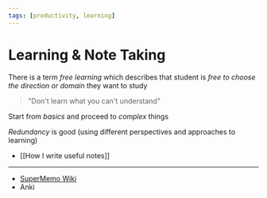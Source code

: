 ```yaml
---
tags: [productivity, learning]
---
```


# Learning & Note Taking

There is a term _free learning_ which describes that student is _free to choose the direction or domain_ they want to study

> "Don't learn what you can't understand"

Start from _basics_ and proceed to _complex_ things

_Redundancy_ is good (using different perspectives and approaches to learning)

- [[How I write useful notes]]

---

- [SuperMemo Wiki](https://supermemo.guru/wiki/SuperMemo_Guru)
- Anki

<!--
# Чтение книг и просмотр лекций не помогают учить новое

Сами по себе, //книги и лекции плохо приспособлены для передачи знаний//, но читатели этого не замечают. Во время чтения и просмотра они думают что понимают предмет обсуждения, но спустя какое-то время забывают его. Наивно считать, что когда лектор рассказывает о каком-то предмете, то все в аудитории незамедлительно понимают все что он говорит

Что же тогда помогает?

What does help?

- Solving an interesting problem
- Writing book/article summaries
- Creative projects

Live lectures are the worst format for getting information. They can't be stopped or rewinded, the only benefit from such activities is the possibility to meet new people

Кроме того в формате живых лекций может отвлекать сама личность лектора, его дикция, манера речи и прочие факторы

Чтобы что-то выучить и понять, нужно быть ''активно'' вовлеченным в предмет обучения. Что значит активно?

---

- [[Why books don’t work|https://andymatuschak.org/books/]]


# Плохие привычки, которые воспитывает школа

Важность мнения переоценена

Мнение --- самая нижняя форма знания, эмпатия --- высшая. Не очень понятно

Важность решения проблем переоценена

Оценки. Важность зарабатывания поддержки у других переоценена

Самая страшная привычка, которую воспитывает школа --- боязнь ошибаться и боязнь "не знать" что-либо.

---
# Zettelkasten resources

- https://fedorovpishet.ru/gtd-things/
https://www.supermemo.com/en/archives1990-2015/articles/20rules
-->
